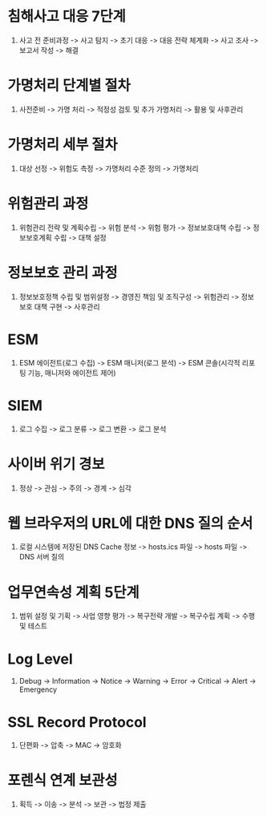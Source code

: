# 침해사고 대응 7단계

1. 사고 전 준비과정 -> 사고 탐지 -> 초기 대응 -> 대응 전략 체계화 -> 사고 조사 -> 보고서 작성 -> 해결

# 가명처리 단계별 절차

1. 사전준비 -> 가명 처리 -> 적정성 검토 및 추가 가명처리 -> 활용 및 사후관리

# 가명처리 세부 절차

1. 대상 선정 -> 위험도 측정 -> 가명처리 수준 정의 -> 가명처리

# 위험관리 과정

1. 위험관리 전략 및 계획수립 -> 위험 분석 -> 위험 평가 -> 정보보호대책 수립 -> 정보보호계획 수립 -> 대책 설정

# 정보보호 관리 과정

1. 정보보호정책 수립 및 범위설정 -> 경영진 책임 및 조직구성 -> 위험관리 -> 정보보호 대책 구현 -> 사후관리

# ESM

1. ESM 에이전트(로그 수집) -> ESM 매니저(로그 분석) -> ESM 콘솔(시각적 리포팅 기능, 매니저와 에이전트 제어)

# SIEM

1. 로그 수집 -> 로그 분류 -> 로그 변환 -> 로그 분석

# 사이버 위기 경보

1. 정상 -> 관심 -> 주의 -> 경계 -> 심각

# 웹 브라우저의 URL에 대한 DNS 질의 순서

1. 로컬 시스템에 저장된 DNS Cache 정보 -> hosts.ics 파일 -> hosts 파일 -> DNS 서버 질의

# 업무연속성 계획 5단계

1. 범위 설정 및 기획 -> 사업 영향 평가 -> 복구전략 개발 -> 복구수립 계획 -> 수행 및 테스트

# Log Level

1. Debug -> Information -> Notice -> Warning -> Error -> Critical -> Alert -> Emergency

# SSL Record Protocol

1. 단편화 -> 압축 -> MAC -> 암호화

# 포렌식 연계 보관성

1. 획득 -> 이송 -> 분석 -> 보관 -> 법정 제출
